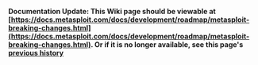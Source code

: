 <!-- Maintainers:  Please do not modify this file directly, create a pull request instead -->

**Documentation Update: This Wiki page should be viewable at [https://docs.metasploit.com/docs/development/roadmap/metasploit-breaking-changes.html](https://docs.metasploit.com/docs/development/roadmap/metasploit-breaking-changes.html). Or if it is no longer available, see this page's [previous history](./_history)**

